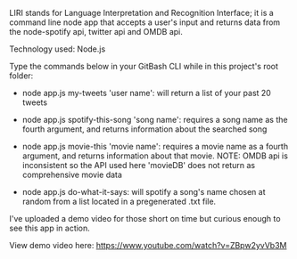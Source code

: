 LIRI stands for Language Interpretation and Recognition Interface; it is a command line node app that accepts a user's input and returns data from the node-spotify api, twitter api and OMDB api.

Technology used: Node.js

Type the commands below in your GitBash CLI while in this project's root folder: 
+ node app.js my-tweets 'user name': will return a list of your past 20 tweets

+ node app.js spotify-this-song 'song name': requires a song name as the fourth argument, and returns information about the searched song

+ node app.js movie-this 'movie name':  requires a movie name as a fourth argument, and returns information about that movie. NOTE: OMDB api is inconsistent so the API used here 'movieDB' does not return as comprehensive movie data

+ node app.js do-what-it-says: will spotify a song's name chosen at random from a list located in a pregenerated .txt file.

I've uploaded a demo video for those short on time but curious enough to see this app in action.

View demo video here: https://www.youtube.com/watch?v=ZBpw2yvVb3M
